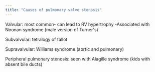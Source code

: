```yaml
---
title: "Causes of pulmonary valve stenosis"
---
```

Valvular: most common- can lead to RV hypertrophy
-Associated with Noonan syndrome (male version of Turner's)

Subvalvular: tetralogy of fallot

Supravalvular: Williams syndrome (aortic and pulmonary)

Peripheral pulmonary stenosis: seen with Alagille syndrome (kids with absent bile ducts)

